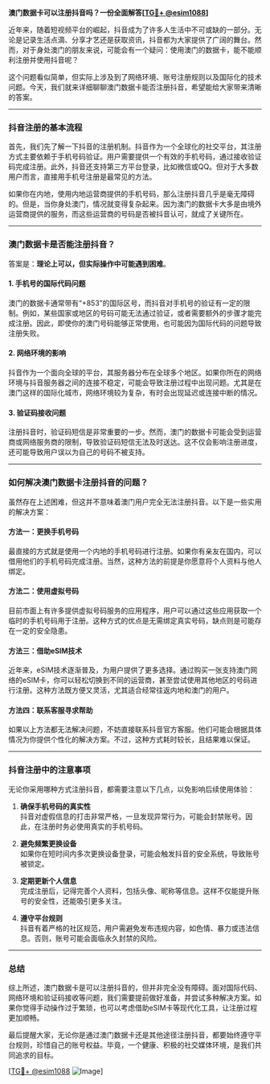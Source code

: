**澳门数据卡可以注册抖音吗？一份全面解答[[TG💪+ @esim1088](https://t.me/s/esim1088)]**

近年来，随着短视频平台的崛起，抖音成为了许多人生活中不可或缺的一部分。无论是记录生活点滴、分享才艺还是获取资讯，抖音都为大家提供了广阔的舞台。然而，对于身处澳门的朋友来说，可能会有一个疑问：使用澳门的数据卡，能不能顺利注册并使用抖音呢？

这个问题看似简单，但实际上涉及到了网络环境、账号注册规则以及国际化的技术问题。今天，我们就来详细聊聊澳门数据卡能否注册抖音，希望能给大家带来清晰的答案。

---

### 抖音注册的基本流程

首先，我们先了解一下抖音的注册机制。抖音作为一个全球化的社交平台，其注册方式主要依赖于手机号码验证。用户需要提供一个有效的手机号码，通过接收验证码完成注册。此外，抖音还支持第三方平台登录，比如微信或QQ。但对于大多数用户而言，直接用手机号注册是最常见的方法。

如果你在内地，使用内地运营商提供的手机号码，那么注册抖音几乎是毫无障碍的。但是，当你身处澳门，情况就变得复杂起来。因为澳门的数据卡大多是由境外运营商提供的服务，而这些运营商的号码是否被抖音认可，就成了关键所在。

---

### 澳门数据卡是否能注册抖音？

答案是：**理论上可以，但实际操作中可能遇到困难**。

#### 1. 手机号的国际代码问题
澳门的数据卡通常带有“+853”的国际区号，而抖音对手机号的验证有一定的限制。例如，某些国家或地区的号码可能无法通过验证，或者需要额外的步骤才能完成注册。因此，即使你的澳门号码能够正常使用，也可能因为国际代码的问题导致注册失败。

#### 2. 网络环境的影响
抖音作为一个面向全球的平台，其服务器分布在全球多个地区。如果你所在的网络环境与抖音服务器之间的连接不稳定，可能会导致注册过程中出现问题。尤其是在澳门这样的国际化城市，网络环境较为复杂，有时会出现延迟或连接中断的情况。

#### 3. 验证码接收问题
注册抖音时，验证码短信是非常重要的一步。然而，澳门的数据卡可能会受到运营商或网络服务商的限制，导致验证码短信无法及时送达。这不仅会影响注册进度，还可能导致用户误以为自己的号码不被支持。

---

### 如何解决澳门数据卡注册抖音的问题？

虽然存在上述困难，但这并不意味着澳门用户完全无法注册抖音。以下是一些实用的解决方案：

#### 方法一：更换手机号码
最直接的方式就是使用一个内地的手机号码进行注册。如果你有亲友在国内，可以借用他们的手机号码完成注册。当然，这种方法的前提是你愿意将个人资料与他人绑定。

#### 方法二：使用虚拟号码
目前市面上有许多提供虚拟号码服务的应用程序，用户可以通过这些应用获取一个临时的手机号码用于注册。这种方式的优点是无需绑定真实号码，缺点则是可能存在一定的安全隐患。

#### 方法三：借助eSIM技术
近年来，eSIM技术逐渐普及，为用户提供了更多选择。通过购买一张支持澳门网络的eSIM卡，你可以轻松切换到不同的运营商，甚至尝试使用其他地区的号码进行注册。这种方法既方便又灵活，尤其适合经常往返内地和澳门的用户。

#### 方法四：联系客服寻求帮助
如果以上方法都无法解决问题，不妨直接联系抖音官方客服。他们可能会根据具体情况为你提供个性化的解决方案。不过，这种方式耗时较长，且结果难以保证。

---

### 抖音注册中的注意事项

无论你采用哪种方式注册抖音，都需要注意以下几点，以免影响后续使用体验：

1. **确保手机号码的真实性**  
   抖音对虚假信息的打击非常严格，一旦发现异常行为，可能会封禁账号。因此，在注册时务必使用真实的手机号码。

2. **避免频繁更换设备**  
   如果你在短时间内多次更换设备登录，可能会触发抖音的安全系统，导致账号被锁定。

3. **定期更新个人信息**  
   完成注册后，记得完善个人资料，包括头像、昵称等信息。这样不仅能提升账号的安全性，还能吸引更多关注。

4. **遵守平台规则**  
   抖音有着严格的社区规范，用户需避免发布违规内容，如色情、暴力或违法信息。否则，账号可能会面临永久封禁的风险。

---

### 总结

综上所述，澳门数据卡是可以注册抖音的，但并非完全没有障碍。面对国际代码、网络环境和验证码接收等问题，我们需要提前做好准备，并尝试多种解决方案。如果你觉得手动操作过于繁琐，也可以考虑借助eSIM卡等现代化工具，让注册过程更加顺畅。

最后提醒大家，无论你是通过澳门数据卡还是其他途径注册抖音，都要始终遵守平台规则，珍惜自己的账号权益。毕竟，一个健康、积极的社交媒体环境，是我们共同追求的目标。

[[TG💪+ @esim1088](https://t.me/s/esim1088) ![Image](https://i.postimg.cc/4NQfJmqS/Snipaste-2025-05-13-00-14-12.png)]